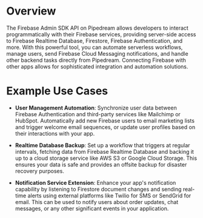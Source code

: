 # Overview

The Firebase Admin SDK API on Pipedream allows developers to interact programmatically with their Firebase services, providing server-side access to Firebase Realtime Database, Firestore, Firebase Authentication, and more. With this powerful tool, you can automate serverless workflows, manage users, send Firebase Cloud Messaging notifications, and handle other backend tasks directly from Pipedream. Connecting Firebase with other apps allows for sophisticated integration and automation solutions.

# Example Use Cases

- **User Management Automation**: Synchronize user data between Firebase Authentication and third-party services like Mailchimp or HubSpot. Automatically add new Firebase users to email marketing lists and trigger welcome email sequences, or update user profiles based on their interactions with your app.

- **Realtime Database Backup**: Set up a workflow that triggers at regular intervals, fetching data from Firebase Realtime Database and backing it up to a cloud storage service like AWS S3 or Google Cloud Storage. This ensures your data is safe and provides an offsite backup for disaster recovery purposes.

- **Notification Service Extension**: Enhance your app's notification capability by listening to Firestore document changes and sending real-time alerts using external platforms like Twilio for SMS or SendGrid for email. This can be used to notify users about order updates, chat messages, or any other significant events in your application.
